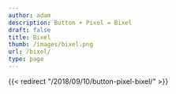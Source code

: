 ```yaml
---
author: adam
description: Button + Pixel = Bixel
draft: false
title: Bixel
thumb: /images/bixel.png
url: /bixel/
type: page
---
```

{{< redirect "/2018/09/10/button-pixel-bixel/" >}}
